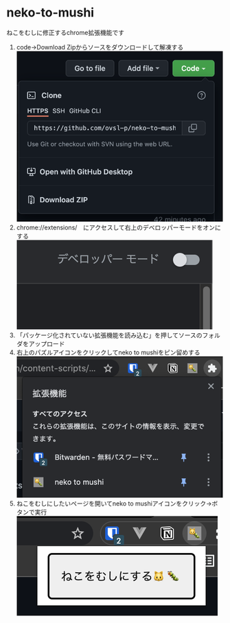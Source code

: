 # neko-to-mushi

ねこをむしに修正するchrome拡張機能です

1. code→Download Zipからソースをダウンロードして解凍する ![1](https://raw.githubusercontent.com/ovsl-p/imgstore/main/nekomushi-readme-1.png)
2. chrome://extensions/　にアクセスして右上のデベロッパーモードをオンにする ![2](https://raw.githubusercontent.com/ovsl-p/imgstore/main/nekomushi-readme-2.png)
3. 「パッケージ化されていない拡張機能を読み込む」を押してソースのフォルダをアップロード 
4. 右上のパズルアイコンをクリックしてneko to mushiをピン留めする　![3](https://raw.githubusercontent.com/ovsl-p/imgstore/main/nekomushi-readme-3.png)
5. ねこをむしにしたいページを開いてneko to mushiアイコンをクリック→ボタンで実行 ![4](https://raw.githubusercontent.com/ovsl-p/imgstore/main/nekomushi-readme-4.png)
